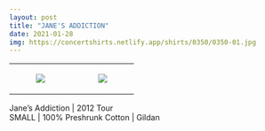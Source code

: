 ```yaml
---
layout: post
title: "JANE'S ADDICTION"
date: 2021-01-28
img: https://concertshirts.netlify.app/shirts/0350/0350-01.jpg
---
```




<table style="width:100%;"><tr><td style="vertical-align:top;">
      <figure class="tmblr-full" data-orig-height="2048" data-orig-width="1365" data-orig-src="https://concertshirts.netlify.app/shirts/0350/0350-01.jpg"><img src="https://64.media.tumblr.com/ed897f1bc1cea3b6f86a16dc074add35/060b921ec8f4aa2e-1c/s540x810/13523970756f5b901bff6912fb9dd9135d2e3b75.jpg" data-orig-height="2048" data-orig-width="1365" data-orig-src="https://concertshirts.netlify.app/shirts/0350/0350-01.jpg"/></figure></td>
    <td style="vertical-align:top;">
      <figure class="tmblr-full" data-orig-height="2048" data-orig-width="1365" data-orig-src="https://concertshirts.netlify.app/shirts/0350/0350-02.jpg"><img src="https://64.media.tumblr.com/772c4239f30978a7de1b28742e15cdc3/060b921ec8f4aa2e-45/s540x810/c3993d121b55b4edcec174be3bd1f52b5e2f369e.jpg" data-orig-height="2048" data-orig-width="1365" data-orig-src="https://concertshirts.netlify.app/shirts/0350/0350-02.jpg"/></figure></td>
  </tr></table><p>
  Jane&rsquo;s Addiction | 2012 Tour<br/>SMALL | 100% Preshrunk Cotton | Gildan
</p>

